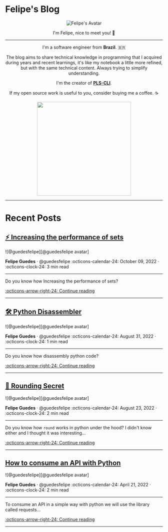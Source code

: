# Felipe's Blog

<p align="center">
  <img src="https://images.weserv.nl/?url=avatars.githubusercontent.com/u/25853920?v=4&h=300&w=300&fit=cover&mask=circle&maxage=7d" alt="Felipe's Avatar"/>
  <p align="center">I'm Felipe, nice to meet you! 👋</p>
</p>

---
<p align="center">
I'm a software engineer from <b>Brazil</b>. 🇧🇷
</p>

<p align="center">
The blog aims to share technical knowledge in programming that I acquired during years and recent learnings, it's like my notebook a little more refined, but with the same technical content. Always trying to simplify understanding.
</p>


<p align="center">
I'm the creator of <b><a href="https://guedesfelipe.github.io/pls-cli/" target="_blank">PLS-CLI</a></b>.
</p>

<p align="center">If my open source work is useful to you, consider buying me a coffee. ☕️</p>

<p align="center">
  <a href="https://ko-fi.com/guedesfelipe" target="_blank">
    <img src="https://user-images.githubusercontent.com/25853920/175832199-6c75d866-31b8-4209-bd1a-db116a6dd032.png" width=300 />
  </a>
</p>

---

# Recent Posts


## [⚡️ Increasing the performance of sets]

<aside class="mdx-author" markdown>
![@guedesfelipe][@guedesfelipe avatar]

<span>__Felipe Guedes__ · @guedesfelipe</span>
<span>
:octicons-calendar-24: October 09, 2022 ·
:octicons-clock-24: 3 min read
</span>
</aside>


  [@guedesfelipe avatar]: https://avatars.githubusercontent.com/u/25853920


  [⚡️ Increasing the performance of sets]: python/increasing-performance-sets.md

---

Do you know how Increasing the performance of sets?

  [:octicons-arrow-right-24: Continue reading][⚡️ Increasing the performance of sets]

---


## [🛠 Python Disassembler]

<aside class="mdx-author" markdown>
![@guedesfelipe][@guedesfelipe avatar]

<span>__Felipe Guedes__ · @guedesfelipe</span>
<span>
:octicons-calendar-24: August 31, 2022 ·
:octicons-clock-24: 1 min read
</span>
</aside>


  [@guedesfelipe avatar]: https://avatars.githubusercontent.com/u/25853920

  [🛠 Python Disassembler]: python/disassembler.md

---

Do you know how disassembly python code?

  [:octicons-arrow-right-24: Continue reading][🛠 Python Disassembler]

---


## [🔐 Rounding Secret]

<aside class="mdx-author" markdown>
![@guedesfelipe][@guedesfelipe avatar]

<span>__Felipe Guedes__ · @guedesfelipe</span>
<span>
:octicons-calendar-24: August 23, 2022 ·
:octicons-clock-24: 2 min read
</span>
</aside>


  [@guedesfelipe avatar]: https://avatars.githubusercontent.com/u/25853920

  [🔐 Rounding Secret]: python/rounding-secret.md

---

Do you know how `round` works in python under the hood? I didn't know either and I thought it was interesting...

  [:octicons-arrow-right-24: Continue reading][🔐 Rounding Secret]

---

## [How to consume an API with Python]

<aside class="mdx-author" markdown>
![@guedesfelipe][@guedesfelipe avatar]

<span>__Felipe Guedes__ · @guedesfelipe</span>
<span>
:octicons-calendar-24: April 21, 2022 ·
:octicons-clock-24: 2 min read
</span>
</aside>


  [@guedesfelipe avatar]: https://avatars.githubusercontent.com/u/25853920

  [How to consume an API with Python]: python/consume-api.md

---

To consume an API in a simple way with python we will use the library called requests...

  [:octicons-arrow-right-24: Continue reading][How to consume an API with Python]

---
